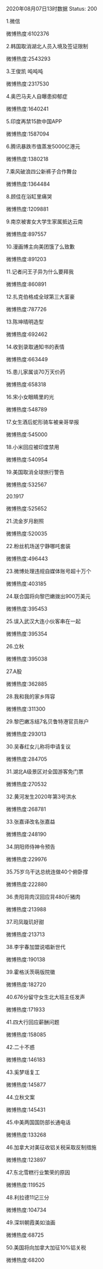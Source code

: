 2020年08月07日13时数据
Status: 200

1.微信

微博热度:6102376

2.韩国取消湖北人员入境及签证限制

微博热度:2543293

3.王俊凯 吨吨吨

微博热度:2317530

4.奥巴马夫人自曝患抑郁症

微博热度:1640241

5.印度再禁15款中国APP

微博热度:1587094

6.腾讯暴跌市值蒸发5000亿港元

微博热度:1380218

7.乘风破浪四公新裤子合作舞台

微博热度:1364484

8.顾佳在浴缸里痛哭

微博热度:1209881

9.南京被害女大学生家属抵达云南

微博热度:897557

10.漫画博主向美团饿了么致歉

微博热度:891203

11.记者问王子异为什么要拜我

微博热度:860891

12.扎克伯格成全球第三大富豪

微博热度:787726

13.陈坤晴明造型

微博热度:692462

14.收到录取通知书的表情

微博热度:663449

15.患儿家属谈70万天价药

微博热度:658318

16.宋小女眼睛里的光

微博热度:548789

17.女生酒后蛇形骑车被亲哥举报

微博热度:545000

18.小米回应被印度禁用

微博热度:540954

19.美国取消全球旅行警告

微博热度:532567

20.1917

微博热度:525652

21.流金岁月剧照

微博热度:520035

22.粉丝机场送宁静哪吒套装

微博热度:496443

23.微博处理违规自媒体账号超十万个

微博热度:403185

24.联合国将向黎巴嫩拨出900万美元

微博热度:395453

25.误入武汉大连小伙客串在一起

微博热度:395354

26.立秋

微博热度:395038

27.A股

微博热度:362885

28.我和我的家乡阵容

微博热度:311300

29.黎巴嫩冻结7名贝鲁特港官员账户

微博热度:293013

30.吴春红女儿称将申请复议

微博热度:284705

31.湖北A级景区对全国游客免门票

微博热度:270532

32.黄河发生2020年第3号洪水

微博热度:268781

33.张嘉译改名张嘉益

微博热度:248190

34.阴阳师侍神令预告

微博热度:229976

35.75岁乌干达总统连做40个俯卧撑

微博热度:222880

36.贵阳背肉汉回应背480斤猪肉

微博热度:213988

37.司凤璇玑好甜

微博热度:213713

38.李宇春加盟说唱新世代

微博热度:190138

39.霍格沃茨萌版院徽

微博热度:182720

40.676分留守女生北大班主任发声

微博热度:171933

41.四大行回应薪酬问题

微博热度:158085

42.二十不惑

微博热度:146183

43.奚梦瑶复工

微博热度:145877

44.立秋文案

微博热度:145431

45.中美两国国防部长通电话

微博热度:133268

46.加拿大对美征收铝关税采取反制措施

微博热度:123897

47.东北雪糕行业繁荣的原因

微博热度:119525

48.利拉德11记三分

微博热度:104734

49.深圳朝霞美如油画

微博热度:68725

50.美国将向加拿大加征10%铝关税

微博热度:68200

